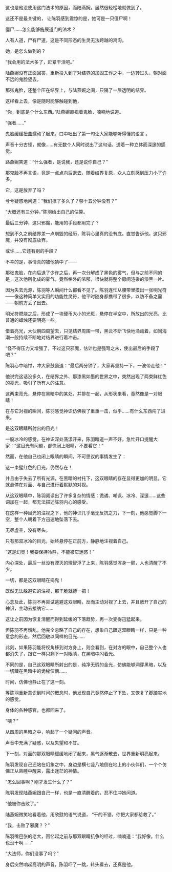 这也是他没使用这门法术的原因，而陆燕婉，居然很轻松地就做到了。

这还不是最关键的， 让陈羽感到震惊的是，她可是一只僵尸啊！

僵尸……怎么能够施展道门的法术？

人有人道，尸有尸道，这是不同形态的生灵无法跨越的鸿沟。

她，是怎么做到的？

“我会用的法术多了，赶紧干活吧。”

陆燕婉没有正面回答，重新投入到了对结界的加固工作之中，一边转过头，朝对面不远的鬼脸望去。

那张鬼脸，还整个压在结界上，与陆燕婉之间，只隔了一层透明的结界。

这样看上去，像是随时能够触碰到他，

“你，到底是个什么东西。”陆燕婉直视着鬼脸，喃喃地说道。

“强者……”

鬼脸缓缓扭曲蠕动了起来，口中吐出了第一句让大家能够听得懂的语言 。

声音十分古怪，就像……有无数个人同时说出了这句话，透着一种立体而深邃的感觉。

路燕婉笑道：“什么强者，是说我，还是说你自己？”

那鬼脸不再言语，竟是一点点向后退去，随着结界复原，众人立刻感到压力小了许多。

它，这是放弃了吗？

兮兮疑惑地问道：“我们撑了多久了？够十五分钟没有？”

“大概还有三分钟。”陈羽给出自己的估算。

最后三分钟，这只邪魔，能用的手段都用完了？

想到不久之前结界差一点崩毁的经历，陈羽心里真的没有底。直觉告诉他，这只邪魔，并没有彻底放弃。

或许……它还有别的手段？

不幸的是，事情真的被他猜中了——

那张鬼脸，在向后退了少许之后，再一次分解成了黑色的雾气，但与之前不同的是，这次他所化成的雾气，竟然格外的浓郁，很快就将整个房间渲染的漆黑一片。

因为失去光源，陈羽等人瞬间什么都看不见了。陈羽连忙从腰带里摸出一张明光符——像这种简单又实用的功能性灵符，他平时随身都携带了很多，以防不备之需——朝前方丢了出去。

明光符燃烧之后，形成了一块硬币大小的光斑，悬停在半空中，所放出的光亮，比普通的蜡烛还要明亮一些。

借着亮光，大伙朝四周望去，只见结界周围一带，黑云不断飞快地涌动着，如同海潮一般持续不断地对结界进行着冲击。

“怪不得压力又增强了，不过这只邪魔，估计也是强弩之末，使出最后的手段了吧？”

陈羽心中暗忖，冲大家鼓励道：“最后两分钟了，大家再坚持一下，一波带走他！”

他说完这话没多久，在结界之外、那漆黑如墨的世界之中，突然出现了两束鲜红色的亮光，吸引了所有人的注意。

这两束亮光，悬停在黑暗中的某处，并排在一起，从形状来看，竟然像是一对眼睛！

在与它对视的瞬间，陈羽感觉神识仿佛挨了重重一击，似乎……有什么东西闯了进来。

是这双眼睛所射出的目光！

一股冰冷的感觉，在神识深处荡漾开来，陈羽暗道一声不好，急忙开口提醒大家：“这目光有问题，都快闭上眼睛，不要看它！”

然而，在他自己也闭上眼睛的瞬间，不可思议的事情发生了：

这一束猩红色的目光，仍然存在！

并且由于失去了所有光源，在黑暗的衬托下，这双眼睛的存在显得更加的明显。它就悬停在对面、与自己进行着默默的对视。

从这双眼睛中，陈羽阅读出了许多复杂的情感：诡谲、嘲讽、冰冷、深邃……这些词加在一起，都无法描述陈羽内心的感受。

在这样一种目光的注视之下，他的神识几乎毫无反抗之力，下一刻，他感觉脚下一空，整个人朝着下方迅速地坠落下去。

无尽虚空，没有尽头。

只有那双冰冷的目光，始终悬停在正前方，静静地注视着自己。

“这是幻觉！我要保持冷静，不能被它迷惑！”

内心深处，最后一丝没有湮灭的理智浮了上来，陈羽感觉浑身一颤，人也清醒了不少。

一切，都是这双眼睛在捣鬼！

既然无法躲避它的注视，那干脆就搏一把！

心念及此，陈羽不再尝试逃避这双眼睛，反而主动对视了上去，并且敞开了自己的神识，主动去接纳它……

这让之前因为恢复清醒而得到延缓的下落趋势，再一次变得迅猛起来。

但陈羽不再慌乱，他完全忽略了自己的存在，想象自己跟这双眼睛一样，只是一种意念的形态，然后回敬以同样的目光……

此刻，如果陈羽能将视角移到对方身上，则会看到，在对方的眼中，自己整个人也都消失了，跟它一样只剩下一对眼睛，在黑暗中闪着光。

不同的是，自己这双眼睛所射出的是，纯净无瑕的金光，仿佛能够洞穿黑暗，以及一切藏在黑暗中的诡秘伎俩……

时间，仿佛也静止在了这一刻。

等陈羽重新意识到时间的概念时，他发现自己竟然停止了下坠，又恢复了脚踏实地的感觉。

身体的各种感官，也都回来了。

“咦？”

从四周的黑暗之中，响起了一个疑问的声音。

声音中充满了疑惑，以及失望和不甘。

下一刻，对面的那双眼睛缓缓地闭了起来，黑气逐渐散去，世界重新明亮起来。

陈羽发现自己还站在幻象之中，身边是横七竖八地倒在地上的小伙伴们，一个个仿佛正从熟睡中醒来，露出迷茫的神情。

“怎么回事啊？刚才发生什么了？”

陈羽发现陆燕婉跟自己一样，也是一直清醒着的，忍不住冲她问道。

“他被你击败了。”

陆燕婉微笑地看着他，用欣慰的语气说道， “干的不错，你把大家都给救了。”

“我，击败了邪魔？？”

陈羽嘴巴张的老大，回忆起之前与那双眼睛抗争的经过，喃喃道：“我好像，什么也没干啊……”

“大法师，你们没事了吗？”

身后突然响起高明的声音，陈羽吓了一跳，转头看去，还真是他。
